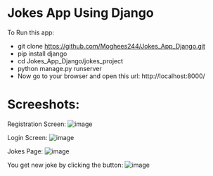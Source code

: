 # Jokes App Using Django

To Run this app:
- git clone https://github.com/Moghees244/Jokes_App_Django.git
- pip install django
- cd Jokes_App_Django/jokes_project
- python manage.py runserver
- Now go to your browser and open this url: http://localhost:8000/

# Screeshots:

Registration Screen:
![image](https://github.com/Moghees244/Jokes_App_Django/assets/108871687/b24caf89-e5a1-4197-a76c-901efea330a6)

Login Screen:
![image](https://github.com/Moghees244/Jokes_App_Django/assets/108871687/a1d22ca8-4dd5-4a0e-9261-c1052f254d1e)

Jokes Page:
![image](https://github.com/Moghees244/Jokes_App_Django/assets/108871687/62de4101-5a00-4c9c-9ff9-dc4e78f81258)

You get new joke by clicking the button:
![image](https://github.com/Moghees244/Jokes_App_Django/assets/108871687/2e789aa5-26b0-4027-aba4-ad9752943c20)
